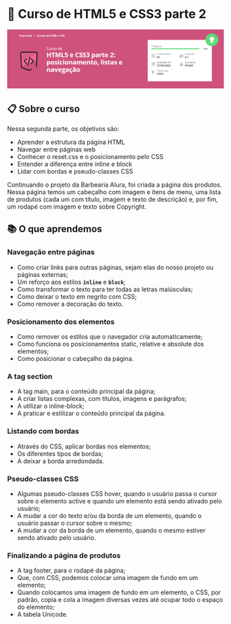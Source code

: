 # 🚀 Curso de HTML5 e CSS3 parte 2
![preview](https://github.com/nathaliagomes/alura-html5-css3/blob/main/Parte%202%20-%20Posicionamento%2C%20listas%20e%20navegacao/.github/html5_css3_parte2_banner.png)

## 📋 Sobre o curso

Nessa segunda parte, os objetivos são:

* Aprender a estrutura da página HTML
* Navegar entre páginas web
* Conhecer o reset.css e o posicionamento pelo CSS
* Entender a diferença entre inline e block
* Lidar com bordas e pseudo-classes CSS

Continuando o projeto da Barbearia Alura, foi criada a página dos produtos. Nessa página temos um cabeçalho com imagem e itens de menu, uma lista de produtos (cada 
um com título, imagem e texto de descrição) e, por fim, um rodapé com imagem e texto sobre Copyright.

## 📚 O que aprendemos

### Navegação entre páginas

* Como criar links para outras páginas, sejam elas do nosso projeto ou páginas externas;
* Um reforço aos estilos **`inline`** e **`block`**;
* Como transformar o texto para ter todas as letras maiúsculas;
* Como deixar o texto em negrito com CSS;
* Como remover a decoração do texto.

### Posicionamento dos elementos

* Como remover os estilos que o navegador cria automaticamente;
* Como funciona os posicionamentos static, relative e absolute dos elementos;
* Como posicionar o cabeçalho da página.

### A tag section

* A tag main, para o conteúdo principal da página;
* A criar listas complexas, com títulos, imagens e parágrafos;
* A utilizar o inline-block;
* A praticar e estilizar o conteúdo principal da página.

### Listando com bordas

* Através do CSS, aplicar bordas nos elementos;
* Os diferentes tipos de bordas;
* A deixar a borda arredondada.

### Pseudo-classes CSS

* Algumas pseudo-classes CSS hover, quando o usuário passa o cursor sobre o elemento active e quando um elemento está sendo ativado pelo usuário;
* A mudar a cor do texto e/ou da borda de um elemento, quando o usuário passar o cursor sobre o mesmo;
* A mudar a cor da borda de um elemento, quando o mesmo estiver sendo ativado pelo usuário.

### Finalizando a página de produtos

* A tag footer, para o rodapé da página;
* Que, com CSS, podemos colocar uma imagem de fundo em um elemento;
* Quando colocamos uma imagem de fundo em um elemento, o CSS, por padrão, copia e cola a imagem diversas vezes até ocupar todo o espaço do elemento;
* A tabela Unicode.

